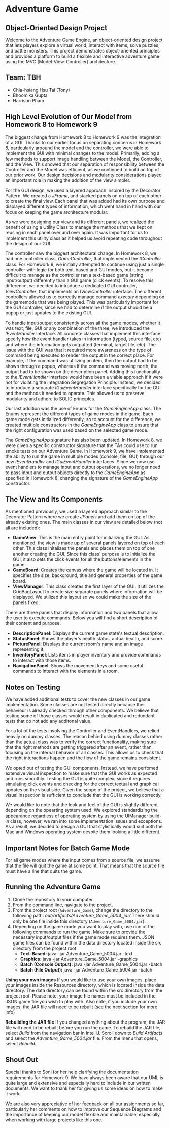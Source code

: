 # Adventure Game

## Object-Oriented Design Project
Welcome to the Adventure Game Engine, an object-oriented design project that lets players explore a virtual world, interact with items, solve puzzles, and battle monsters. This project demonstrates object-oriented principles and provides a platform to build a flexible and interactive adventure game using the MVC (Model-View-Controller) architecture.

## Team: TBH
- Chia-hsiang Hsu Tai (Tony)
- Bhoomika Gupta
- Harrison Pham

## High Level Evolution of Our Model from Homework 8 to Homework 9

The biggest change from Homework 8 to Homework 9 was the integration of a GUI. Thanks to our earlier focus on separating concerns in Homework 8, particularly aroound the model and the controller, we were able to implement the GUI with minimal changes to the model. Primarily, adding a few methods to support image handling between the Model, the Controller, and the View. This showed that our separation of responsibility between the Controller and the Model was efficient, as we continued to build on top of our prior work. Our design decisions and modularity considerations played an important role in making the addition of the view simpler.

For the GUI design, we used a layered approach inspired by the Decorator Pattern. We created a *JFrame*, and stacked panels on on top of each other to create the final view. Each panel that was added had its own purpose and displayed different types of information, which went hand in hand with our focus on keeping the game architecture modular.

As we were designing our view and its different panels, we realized the benefit of using a Utility Class to manage the methods that we kept on reusing in each panel over and over again. It was important for us to implement this utility class as it helped us avoid repeating code throughout the design of our GUI.

The controller saw the biggest architectural change. In Homework 8, we had one controller class, *GameController*, that implemented the *IController* class. For Homework 9, we initially attempted to continue using just a single controller with logic for both text-based and GUI modes, but it became difficult to manage as the controller ran a text-based game (string input/output) differently than a GUI game (click events). To resolve this difference, we decided to introduce a dedicated GUI controller, *ViewController*, that implements an *IViewController* interface. The different controllers allowed us to correctly manage command *execute* depending on the gamemode that was being played. This was particularly important for the GUI controller, since we had to determine if the output should be a popup or just updates to the existing GUI.

To handle input/output consistently across all the game modes, whether it was text, file, GUI or any combination of the three, we introduced the *IEventHandler* interface. All concrete classes that implement this interface specify how the event handler takes in information (typed, source file, etc) and where the information gets outputted (terminal, target file, etc). The issue with the GUI was that it required more awareness on the type of command being executed to render the output in the correct place. For example, if the command was utilizing an item, then the output had to be shown through a popup, whereas if the command was moving north, the output had to be shown on the description panel. Adding this functionality to the *IEventHandler* interface would have been a viable approach if it were not for violating the Integration Segregation Principle. Instead, we decided to introduce a separate *IGuiEventHandler* interface specifically for the GUI and the methods it needed to operate. This allowed us to preserve modularity and adhere to SOLID principles.

Our last addition was the use of Enums for the *GameEngineApp* class. The Enums represent the different types of game modes in the game. Each game mode gets initialized differently, so to account for the difference, we created multiple constructors in the *GameEngineApp* class to ensure that the right configuration was used based on the selected game mode. 

The *GameEngineApp* signature has also been updated. In Homework 8, we were given a specific constructor signature that the TAs could use to run smoke tests on our Adventure Game. In Homework 9, we have implemented the ability to run the game in multiple modes (console, file, GUI) through our new *IEventHandler* and *IGuiEventHandler* interfaces. Since we now use event handlers to manage input and output operations, we no longer need to pass input and output objects directly to the *GameEngineApp* as specified in Homework 8, changing the signature of the *GameEngineApp* constructor.


## The View and Its Components

As mentioned previously, we used a layered approach similar to the Decorator Pattern where we create *JPanels* and add them on top of the already existing ones. The main classes in our view are detailed below (not all are included):

- **GameView**: This is the main entry point for initializing the GUI. As mentioned, the view is made up of several panels layered on top of each other. This class initalizes the panels and places them on top of one another creating the GUI. Since this class' purpose is to initialize the GUI, it also sets the click events for all the buttons/elements in the game.
- **GameBoard**: Creates the canvas where the game will be located in. It specifies the size, background, title and general properties of the game board.
- **ViewManager**: This class creates the first layer of the GUI. It utilizes the GridBagLayout to create size separate panels where information will be displayed. We utilized this layout so we could make the size of the panels fixed.

There are three panels that display information and two panels that allow the user to execute commands. Below you will find a short description of their content and purpose.

- **DescriptionPanel**: Displays the current game state's textual description.
- **StatusPanel**: Shows the player's health status, actual health, and score.
- **PicturePanel**: Displays the current room's name and an image representing it.
- **InventoryPanel**: Lists items in player inventory and provide commands to interact with those items.
- **NavigationPanel**: Shows the movement keys and some useful commands to interact with the elements in a room.

## Notes on Testing

We have added additional tests to cover the new classes in our game implementation. Some classes are not tested directly because their behaviour is already checked through other components. We believe that testing some of those classes would result in duplicated and redundant tests that do not add any additonal value.

For a lot of the tests involving the Controller and EventHandlers, we relied heavily on dummy classes. The reason behind using dummy classes rather than the actual class was to verify the correct functionality, making sure that the right methods are getting triggered after an event, rather than focusing on the internal behavior of all classes. This allows us to check that the right interactions happen and the flow of the game remains consistent.

We opted out of testing the GUI components. Instead, we have perfomed extensive visual inspection to make sure that the GUI works as expected and runs smoothly. Testing the GUI is quite complex, since it requires simulating click events and checking for the correct textual and graphical updates on the visual side. Given the scope of the project, we believe that a visual inspection is sufficient to conclude that the GUI is working correctly.

We would like to note that the look and feel of the GUI is slightly different depending on the opearting system used. We explored standardizing the appearance regardless of operating system by using the UIManager build-in class, however, we ran into some implementation issues and exceptions. As a result, we decided to design a GUI that stylistically would suit both the Mac and Windows operating system despite them looking a little different.

## Important Notes for Batch Game Mode

For all game modes where the input comes from a source file, we assume that the file will quit the game at some point. That means that the source file must have a line that quits the game.

## Running the Adventure Game

1. Clone the repository to your computer.
2. From the command line, navigate to the project.
3. From the project root (`Adventure_Game`), change the directory to the following path:
    *out/artifacts/Adventure_Game_5004_jar/*
    There should only be one file inside this directory (`Adventure_Game_5004.jar`).
4. Depending on the game mode you want to play with, use one of the following commands to run the game. Make sure to provide the necessary input/output files if the game mode requires them. JSON game files can be found within the data directory located inside the src directory from the project root.
    - **Text-Based:** java -jar Adventure_Game_5004.jar <insert gamefile path> -text
    - **Graphics:** java -jar Adventure_Game_5004.jar <insert gamefile path> -graphics
    - **Batch (Console Output):** java -jar Adventure_Game_5004.jar <insert gamefile path> -batch <source file>
    - **Batch (File Output):** java -jar Adventure_Game_5004.jar <insert gamefile path> -batch <source file> <target file>

**Using your own images**
If you would like to use your own images, place your images inside the Resources directory, which is located inside the data directory. The data directory can be found within the src directory from the project root. Please note, your image file names must be included in the JSON game file you wish to play with. Also note, if you include your own images, the JAR file will need to be rebuilt (see the next section for more info)

**Rebuilding the JAR file**
If you changed anything about the program, the JAR file will need to be rebuilt before you run the game. To rebuild the JAR file, select *Build* from the navigation bar in IntelliJ. Scroll down to *Build Artifacts* and select the *Adventure_Game_5004.jar* file. From the menu that opens, select *Rebuild*.

## Shout Out

Special thanks to Soni for her help clarifying the documentation requirements for Homework 9. We have always been aware that our UML is quite large and extensive and especially hard to include in our written documents. We want to thank her for giving us some ideas on how to make it work.

We are also very appreciative of her feedback on all our assignments so far, particularly her comments on how to improve our Sequence Diagrams and the importance of keeping our model flexible and maintainable, especially when working with large projects like this one.
